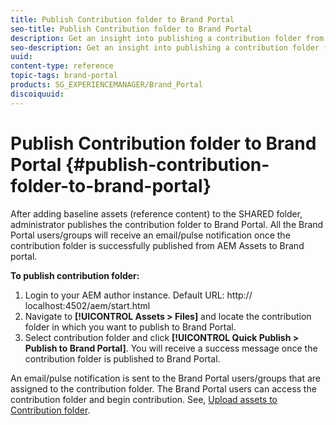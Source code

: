 ```yaml
---
title: Publish Contribution folder to Brand Portal 
seo-title: Publish Contribution folder to Brand Portal
description: Get an insight into publishing a contribution folder from AEM Assets to Brand Portal in Brand Portal 6.4.5.
seo-description: Get an insight into publishing a contribution folder from AEM Assets to Brand Portal in Brand Portal 6.4.5.
uuid: 
content-type: reference
topic-tags: brand-portal
products: SG_EXPERIENCEMANAGER/Brand_Portal
discoiquuid: 
---
```


# Publish Contribution folder to Brand Portal {#publish-contribution-folder-to-brand-portal}

After adding baseline assets (reference content) to the SHARED folder, administrator publishes the contribution folder to Brand Portal. All the Brand Portal users/groups will receive an email/pulse notification once the contribution folder is successfully published from AEM Assets to Brand portal.

**To publish contribution folder:**

1. Login to your AEM author instance.
Default URL: http:// localhost:4502/aem/start.html
1. Navigate to **[!UICONTROL Assets > Files]** and locate the contribution folder in which you want to publish to Brand Portal.
1. Select contribution folder and click **[!UICONTROL Quick Publish > Publish to Brand Portal]**.
You will receive a success message once the contribution folder is published to Brand Portal.

An email/pulse notification is sent to the Brand Portal users/groups that are assigned to the contribution folder. The Brand Portal users can access the contribution folder and begin contribution. See, [Upload assets to Contribution folder](brand-portal-upload-assets-to-contribution-folder.md).